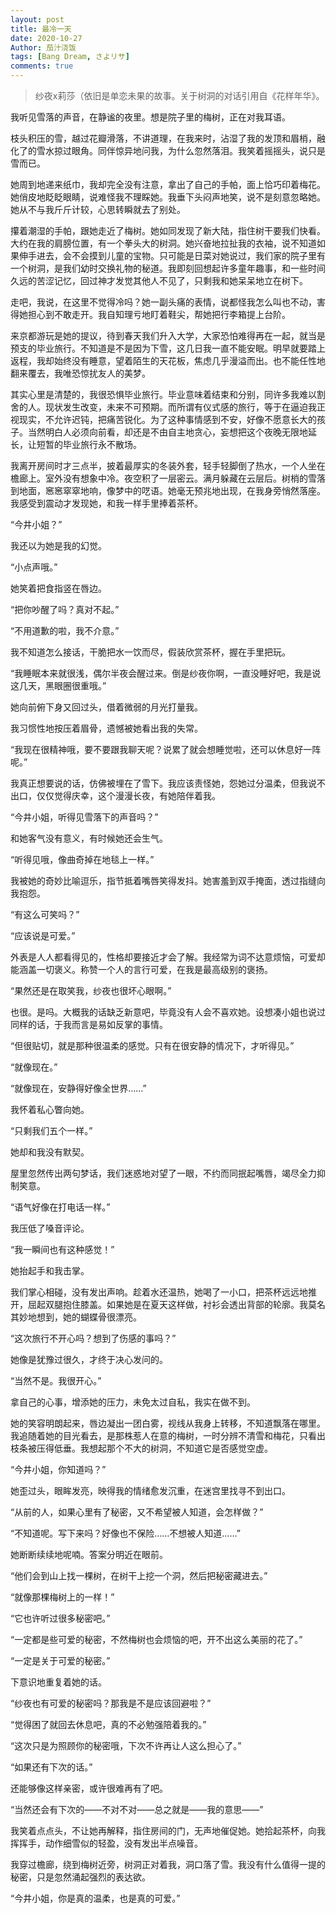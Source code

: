 ```yaml
---
layout: post
title: 最冷一天
date: 2020-10-27
Author: 茄汁浇饭 
tags: [Bang Dream, さよリサ]
comments: true
---
```


> 纱夜x莉莎（依旧是单恋未果的故事。关于树洞的对话引用自《花样年华》。

我听见雪落的声音，在静谧的夜里。想是院子里的梅树，正在对我耳语。

枝头积压的雪，越过花瓣滑落，不讲道理，在我来时，沾湿了我的发顶和眉梢，融化了的雪水掠过眼角。同伴惊异地问我，为什么忽然落泪。我笑着摇摇头，说只是雪而已。

她周到地递来纸巾，我却完全没有注意，拿出了自己的手帕，面上恰巧印着梅花。她俏皮地眨眨眼睛，说难怪我不理睬她。我垂下头闷声地笑，说不是刻意忽略她。她从不与我斤斤计较，心思转瞬就去了别处。

攥着潮湿的手帕，跟她走近了梅树。她如同发现了新大陆，指住树干要我们快看。大约在我的肩膀位置，有一个拳头大的树洞。她兴奋地拉扯我的衣袖，说不知道如果伸手进去，会不会摸到儿童的宝物。只可能是日菜对她说过，我们家的院子里有一个树洞，是我们幼时交换礼物的秘道。我即刻回想起许多童年趣事，和一些时间久远的苦涩记忆，回过神才发觉其他人不见了，只剩我和她呆呆地立在树下。

走吧，我说，在这里不觉得冷吗？她一副头痛的表情，说都怪我怎么叫也不动，害得她担心到不敢走开。我自知理亏地盯着鞋尖，帮她把行李箱提上台阶。

来京都游玩是她的提议，待到春天我们升入大学，大家恐怕难得再在一起，就当是预支的毕业旅行。不知道是不是因为下雪，这几日我一直不能安眠。明早就要踏上返程，我却始终没有睡意，望着陌生的天花板，焦虑几乎漫溢而出。也不能任性地翻来覆去，我唯恐惊扰友人的美梦。

其实心里是清楚的，我很恐惧毕业旅行。毕业意味着结束和分别，同许多我难以割舍的人。现状发生改变，未来不可预期。而所谓有仪式感的旅行，等于在逼迫我正视现实，不允许迟钝，把痛苦锐化。为了这种事情感到不安，好像不愿意长大的孩子。当然明白人必须向前看，却还是不由自主地贪心，妄想把这个夜晚无限地延长，让短暂的毕业旅行永不散场。

我离开房间时才三点半，披着最厚实的冬装外套，轻手轻脚倒了热水，一个人坐在檐廊上。室外没有想象中冷。夜空积了一层密云。满月躲藏在云层后。树梢的雪落到地面，窸窸窣窣地响，像梦中的呓语。她毫无预兆地出现，在我身旁悄然落座。我感受到震动才发现她，和我一样手里捧着茶杯。

“今井小姐？”

我还以为她是我的幻觉。

“小点声哦。”

她笑着把食指竖在唇边。

“把你吵醒了吗？真对不起。”

“不用道歉的啦，我不介意。”

我不知道怎么接话，干脆把水一饮而尽，假装欣赏茶杯，握在手里把玩。

“我睡眠本来就很浅，偶尔半夜会醒过来。倒是纱夜你啊，一直没睡好吧，我是说这几天，黑眼圈很重哦。”

她向前俯下身又回过头，借着微弱的月光打量我。

我习惯性地按压着眉骨，遗憾被她看出我的失常。

“我现在很精神哦，要不要跟我聊天呢？说累了就会想睡觉啦，还可以休息好一阵呢。”

我真正想要说的话，仿佛被埋在了雪下。我应该责怪她，怨她过分温柔，但我说不出口，仅仅觉得庆幸，这个漫漫长夜，有她陪伴着我。

“今井小姐，听得见雪落下的声音吗？”

和她客气没有意义，有时候她还会生气。

“听得见哦，像曲奇掉在地毯上一样。”

我被她的奇妙比喻逗乐，指节抵着嘴唇笑得发抖。她害羞到双手掩面，透过指缝向我抱怨。

“有这么可笑吗？”

“应该说是可爱。”

外表是人人都看得见的，性格却要接近才会了解。我经常为词不达意烦恼，可爱却能涵盖一切褒义。称赞一个人的言行可爱，在我是最高级别的褒扬。

“果然还是在取笑我，纱夜也很坏心眼啊。”

也很。是吗。大概我的话缺乏新意吧，毕竟没有人会不喜欢她。设想凑小姐也说过同样的话，于我而言是易如反掌的事情。

“但很贴切，就是那种很温柔的感觉。只有在很安静的情况下，才听得见。”

“就像现在。”

“就像现在，安静得好像全世界……”

我怀着私心瞥向她。

“只剩我们五个一样。”

她却和我没有默契。

屋里忽然传出两句梦话，我们迷惑地对望了一眼，不约而同抿起嘴唇，竭尽全力抑制笑意。

“语气好像在打电话一样。”

我压低了嗓音评论。

“我一瞬间也有这种感觉！”

她抬起手和我击掌。

我们掌心相碰，没有发出声响。趁着水还温热，她喝了一小口，把茶杯远远地推开，屈起双腿抱住膝盖。如果她是在夏天这样做，衬衫会透出背部的轮廓。我莫名其妙地想到，她的蝴蝶骨很漂亮。

“这次旅行不开心吗？想到了伤感的事吗？”

她像是犹豫过很久，才终于决心发问的。

“当然不是。我很开心。”

拿自己的心事，增添她的压力，未免太过自私，我实在做不到。

她的笑容明朗起来，唇边凝出一团白雾，视线从我身上转移，不知道飘落在哪里。我追随着她的目光看去，是那株惹人在意的梅树，一时分辨不清雪和梅花，只看出枝条被压得低垂。我想起那个不大的树洞，不知道它是否感觉空虚。

“今井小姐，你知道吗？”

她歪过头，眼眸发亮，映得我的情绪愈发沉重，在迷宫里找寻不到出口。

“从前的人，如果心里有了秘密，又不希望被人知道，会怎样做？”

“不知道呢。写下来吗？好像也不保险……不想被人知道……”

她断断续续地呢喃。答案分明近在眼前。

“他们会到山上找一棵树，在树干上挖一个洞，然后把秘密藏进去。”

“就像那棵梅树上的一样！”

“它也许听过很多秘密吧。”

“一定都是些可爱的秘密，不然梅树也会烦恼的吧，开不出这么美丽的花了。”

“一定是关于可爱的秘密。”

下意识地重复着她的话。

“纱夜也有可爱的秘密吗？那我是不是应该回避啦？”

“觉得困了就回去休息吧，真的不必勉强陪着我的。”

“这次只是为照顾你的秘密哦，下次不许再让人这么担心了。”

“如果还有下次的话。”

还能够像这样亲密，或许很难再有了吧。

“当然还会有下次的——不对不对——总之就是——我的意思——”

我笑着点点头，不让她再解释，指住房间的门，无声地催促她。她拾起茶杯，向我挥挥手，动作细雪似的轻盈，没有发出半点噪音。

我穿过檐廊，绕到梅树近旁，树洞正对着我，洞口落了雪。我没有什么值得一提的秘密，只是忽然涌起强烈的表达欲。

“今井小姐，你是真的温柔，也是真的可爱。”